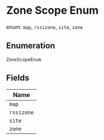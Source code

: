 
# Zone Scope Enum

enum: `map`, `rssizone`, `site`, `zone`

## Enumeration

`ZoneScopeEnum`

## Fields

| Name |
|  --- |
| `map` |
| `rssizone` |
| `site` |
| `zone` |

